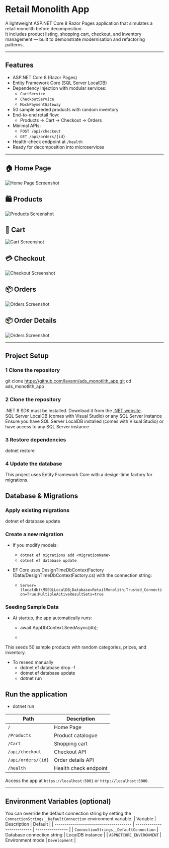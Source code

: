 ﻿# Retail Monolith App

A lightweight ASP.NET Core 8 Razor Pages application that simulates a retail monolith before decomposition.  
It includes product listing, shopping cart, checkout, and inventory management — built to demonstrate modernisation and refactoring patterns.

---

## Features

- ASP.NET Core 8 (Razor Pages)
- Entity Framework Core (SQL Server LocalDB)
- Dependency Injection with modular services:
  - `CartService`
  - `CheckoutService`
  - `MockPaymentGateway`
- 50 sample seeded products with random inventory
- End-to-end retail flow:
  - Products → Cart → Checkout → Orders
- Minimal APIs:
  - `POST /api/checkout`
  - `GET /api/orders/{id}`
- Health-check endpoint at `/health`
- Ready for decomposition into microservices

---

## 🏠 Home Page
![Home Page Screenshot](https://github.com/lavann/ads_monotlith_app/blob/main/Images/HomePage.jpg)

## 🛍 Products
![Products Screenshot](https://github.com/lavann/ads_monotlith_app/blob/main/Images/Products.jpg)

## 🧺 Cart
![Cart Screenshot](https://github.com/lavann/ads_monotlith_app/blob/main/Images/Cart.jpg)

## 💳 Checkout
![Checkout Screenshot](https://github.com/lavann/ads_monotlith_app/blob/main/Images/Checkout.jpg)

## 📦 Orders
![Orders Screenshot](https://github.com/lavann/ads_monotlith_app/blob/main/Images/Orders.jpg)

## 📦 Order Details
![Orders Screenshot](https://github.com/lavann/ads_monotlith_app/blob/main/Images/OrderDetails.jpg)

---

## Project Setup

### 1 Clone the repository


git clone https://github.com/lavann/ads_monotlith_app.git
cd ads_monotlith_app


### 2 Clone the repository
.NET 8 SDK must be installed. Download it from the [.NET website](https://dotnet.microsoft.com/download/dotnet/8.0).	
SQL Server LocalDB (comes with Visual Studio) or any SQL Server instance
Ensure you have SQL Server LocalDB installed (comes with Visual Studio) or have access to any SQL Server instance.

### 3 Restore dependencies
dotnet restore

### 4 Update the database
This project uses Entity Framework Core with a design-time factory for migrations.


##  Database & Migrations

### Apply existing migrations
dotnet ef database update

### Create a new migration

- If you modify models:
	- `dotnet ef migrations add <MigrationName>`
	- `dotnet ef database update`

- EF Core uses DesignTimeDbContextFactory (Data/DesignTimeDbContextFactory.cs)
with the connection string:
	- `Server=(localdb)\MSSQLLocalDB;Database=RetailMonolith;Trusted_Connection=True;MultipleActiveResultSets=true`

### Seeding Sample Data

- At startup, the app automatically runs:
	- await AppDbContext.SeedAsync(db);

	- 
This seeds 50 sample products with random categories, prices, and inventory.

- To reseed manually
	- dotnet ef database drop -f
	- dotnet ef database update
	- dotnet run


## Run the application
- dotnet run

| Path               | Description           |
| ------------------ | --------------------- |
| `/`                | Home Page             |
| `/Products`        | Product catalogue     |
| `/Cart`            | Shopping cart         |
| `/api/checkout`    | Checkout API          |
| `/api/orders/{id}` | Order details API     |
| `/health`          | Health check endpoint |
Access the app at `https://localhost:5001` or `http://localhost:5000`.

---

## Environment Variables (optional)
You can override the default connection string by setting the `ConnectionStrings__DefaultConnection` environment variable.
| Variable                               | Description                | Default          |
| -------------------------------------- | -------------------------- | ---------------- |
| `ConnectionStrings__DefaultConnection` | Database connection string | LocalDB instance |
| `ASPNETCORE_ENVIRONMENT`               | Environment mode           | `Development`    |
